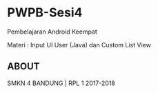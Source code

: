 # PWPB-Sesi4
Pembelajaran Android Keempat

Materi : Input UI User (Java) dan Custom List View

## ABOUT

SMKN 4 BANDUNG | RPL 1 2017-2018

